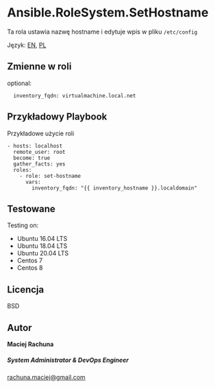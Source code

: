 Ansible.RoleSystem.SetHostname
=========

Ta rola ustawia nazwę hostname i edytuje wpis w pliku `/etc/config`

Język: [EN](README.md), [PL](README.PL.md)

Zmienne w roli
--------------
optional:
```
  inventory_fqdn: virtualmachine.local.net
```

Przykładowy Playbook
----------------

Przykładowe użycie roli
```
- hosts: localhost
  remote_user: root
  become: true
  gather_facts: yes
  roles:
    - role: set-hostname
      vars:
        inventory_fqdn: "{{ inventory_hostname }}.localdomain"
```

Testowane
------------

Testing on:
  - Ubuntu 16.04 LTS
  - Ubuntu 18.04 LTS
  - Ubuntu 20.04 LTS
  - Centos 7
  - Centos 8

Licencja
-------

BSD

Autor
------------------
 **Maciej Rachuna**
##### System Administrator & DevOps Engineer
rachuna.maciej@gmail.com